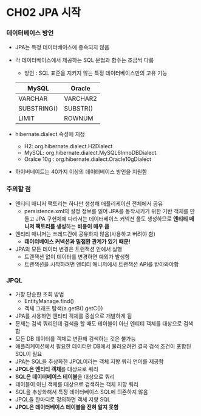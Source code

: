 # CH02 JPA 시작

### 데이터베이스 방언

- JPA는 특정 데이터베이스에 종속되지 않음
- 각 데이터베이스에서 제공하는 SQL 문법과 함수는 조금씩 다름
    - 방언 : SQL 표준을 지키지 않는 특정 데이터베이스만의 고유 기능
    
    | MySQL | Oracle |
    | --- | --- |
    | VARCHAR | VARCHAR2 |
    | SUBSTRING() | SUBSTR() |
    | LIMIT | ROWNUM |
- hibernate.dialect 속성에 지정
    - H2: org.hibernate.dialect.H2Dialect
    - MySQL: org.hibernate.dialect.MySQL6InnoDBDialect
    - Oralce 10g : org.hibernate.dialect.Oracle10gDialect
- 하이버네이트는 40가지 이상의 데이터베이스 방언을 지원함


### 주의할 점

- 엔티티 매니저 팩토리는 하나만 생성해 애플리케이션 전체에서 공유
    - persistence.xml의 설정 정보를 읽어 JPA를 동작시키기 위한 기반 객체를 만들고 JPA 구현체에 다라서는 데이터베이스 커넥션 풀도 생성하므로 **엔티티 매니저 팩토리를 생성**하는 **비용이 매우 큼**
- 엔티티 매니저는 쓰레드간에 공유하지 않음(사용하고 버려야 함)
    - **데이터베이스 커넥션과 밀접환 관계가 있기 때문!**
- JPA의 모든 데이터 변경은 트랜잭션 안에서 실행
    - 트랜잭션 없이 데이터를 변경하면 예외가 발생함
    - 트랜잭션을 시작하려면 엔티티 매니저에서 트랜잭션 API를 받아와야함

### JPQL

- 가장 단순한 조회 방법
    - EntityManage.find()
    - 객체 그래프 탐색(a.getB().getC())
- JPA를 사용하면 엔티티 객체를 중심으로 개발하게 됨
- 문제는 검색 쿼리인데 검색을 할 때도 테이블이 아닌 엔티티 객체를 대상으로 검색함
- 모든 DB 데이터를 객체로 변환해 검색하는 것은 불가능
- 애플리케이션에서 필요한 데이터만 DB에서 불러오려면 결국 검색 조건이 포함된 SQL이 필요
- JPA는 SQL을 추상화한 JPQL이라는 객체 지향 쿼리 언어를 제공함
- **JPQL은 엔티티 객체**를 대상으로 쿼리
- **SQL은 데이터베이스 테이블**을 대상으로 쿼리
- 테이블이 아닌 객체를 대상으로 검색하는 객체 지향 쿼리
- SQL을 추상화해서 특정 데이터베이스 SQL에 의존하지 않음
- JPQL을 한마디로 정의하면 객체 지향 SQL
- **JPQL은 데이터베이스 테이블을 전혀 알지 못함**